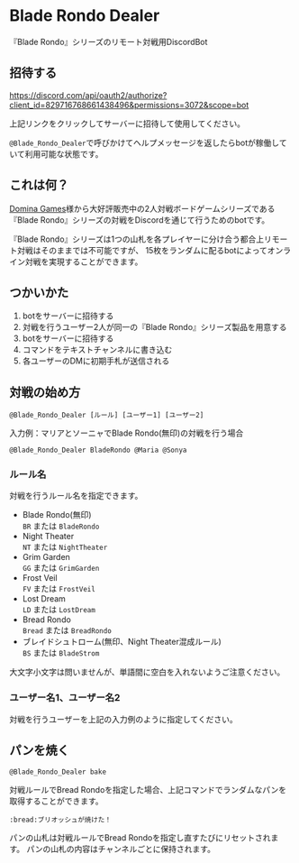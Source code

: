 # Blade Rondo Dealer
『Blade Rondo』シリーズのリモート対戦用DiscordBot

## 招待する
https://discord.com/api/oauth2/authorize?client_id=829716768661438496&permissions=3072&scope=bot

上記リンクをクリックしてサーバーに招待して使用してください。

`@Blade_Rondo_Dealer`で呼びかけてヘルプメッセージを返したらbotが稼働していて利用可能な状態です。

## これは何？
[Domina Games](https://www.dominagames.com/)様から大好評販売中の2人対戦ボードゲームシリーズである
『Blade Rondo』シリーズの対戦をDiscordを通じて行うためのbotです。

『Blade Rondo』シリーズは1つの山札を各プレイヤーに分け合う都合上リモート対戦はそのままでは不可能ですが、
15枚をランダムに配るbotによってオンライン対戦を実現することができます。


## つかいかた
1. botをサーバーに招待する
1. 対戦を行うユーザー2人が同一の『Blade Rondo』シリーズ製品を用意する
1. botをサーバーに招待する
1. コマンドをテキストチャンネルに書き込む
1. 各ユーザーのDMに初期手札が送信される

## 対戦の始め方
```
@Blade_Rondo_Dealer [ルール] [ユーザー1] [ユーザー2]
```

入力例：マリアとソーニャでBlade Rondo(無印)の対戦を行う場合  
```
@Blade_Rondo_Dealer BladeRondo @Maria @Sonya
```  


### ルール名
対戦を行うルール名を指定できます。
- Blade Rondo(無印)  
  `BR` または `BladeRondo`
- Night Theater  
  `NT` または `NightTheater`
- Grim Garden  
  `GG` または `GrimGarden`
- Frost Veil  
  `FV` または `FrostVeil`
- Lost Dream  
  `LD` または `LostDream`
- Bread Rondo  
  `Bread` または `BreadRondo`
- ブレイドシュトローム(無印、Night Theater混成ルール)  
  `BS` または `BladeStrom`

  
大文字小文字は問いませんが、単語間に空白を入れないようご注意ください。
    
### ユーザー名1、ユーザー名2
対戦を行うユーザーを上記の入力例のように指定してください。

## パンを焼く
```
@Blade_Rondo_Dealer bake
```
対戦ルールでBread Rondoを指定した場合、上記コマンドでランダムなパンを取得することができます。
```
:bread:ブリオッシュが焼けた！
```
パンの山札は対戦ルールでBread Rondoを指定し直すたびにリセットされます。
パンの山札の内容はチャンネルごとに保持されます。
